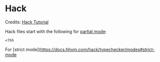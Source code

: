 # Hack

Credits: [Hack Tutorial](http://hacklang.org/tutorial.html)

Hack files start with the following for [partial mode](https://docs.hhvm.com/hack/typechecker/modes#partial-mode):

```
<?hh
```

For [strict mode](https://docs.hhvm.com/hack/typechecker/modes#strict-mode